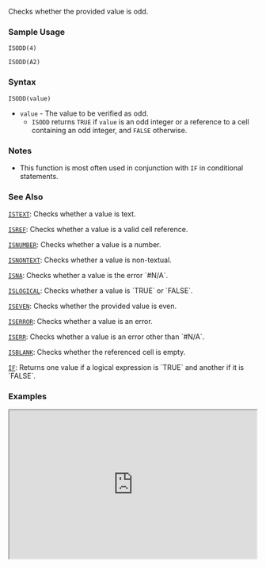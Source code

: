 Checks whether the provided value is odd.

### Sample Usage

`ISODD(4)`

`ISODD(A2)`

### Syntax

`ISODD(value)`

* `value` - The value to be verified as odd.
  * `ISODD` returns `TRUE` if `value` is an odd integer or a reference to a cell containing an odd integer, and `FALSE` otherwise.

### Notes

* This function is most often used in conjunction with `IF` in conditional statements.

### See Also

[`ISTEXT`](https://support.google.com/docs/answer/3093297): Checks whether a value is text.

[`ISREF`](https://support.google.com/docs/answer/3093354): Checks whether a value is a valid cell reference.

[`ISNUMBER`](https://support.google.com/docs/answer/3093296): Checks whether a value is a number.

[`ISNONTEXT`](https://support.google.com/docs/answer/3093295): Checks whether a value is non-textual.

[`ISNA`](https://support.google.com/docs/answer/3093293): Checks whether a value is the error \`#N/A\`.

[`ISLOGICAL`](https://support.google.com/docs/answer/3093351): Checks whether a value is \`TRUE\` or \`FALSE\`.

[`ISEVEN`](https://support.google.com/docs/answer/3093419): Checks whether the provided value is even.

[`ISERROR`](https://support.google.com/docs/answer/3093349): Checks whether a value is an error.

[`ISERR`](https://support.google.com/docs/answer/3093348): Checks whether a value is an error other than \`#N/A\`.

[`ISBLANK`](https://support.google.com/docs/answer/3093290): Checks whether the referenced cell is empty.

[`IF`](https://support.google.com/docs/answer/3093364): Returns one value if a logical expression is \`TRUE\` and another if it is \`FALSE\`.

### Examples

<iframe height="300" src="https://docs.google.com/spreadsheet/pub?key=0As3tAuweYU9QdFVYMmZ0NmJhaG9iSDlSZVZUV2t3RHc&output=html" width="500"></iframe>
